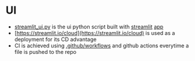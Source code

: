 # UI

* [streamlit_ui.py](streamlit_ui.py) is the ui python script built with [streamlit](https://streamlit.io/) [app]()
* [https://streamlit.io/cloud](https://streamlit.io/cloud) is used as a deployment for its CD advantage
* CI is achieved using [.github/workflows](.github/workflows) and github actions everytime a file is pushed to the repo
